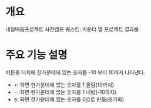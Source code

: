 # 개요
내일배움프로젝트 사전캠프 퀘스트: 카운터 앱 프로젝트 결과물

# 주요 기능 설명
버튼을 터치해 한가운데에 있는 숫자를 -10 부터 10까지 나타낸다.
 - `+`: 화면 한가운데에 있는 숫자를 1 올림(10까지)
 - `-`: 화면 한가운데에 있는 숫자를 1 내림(-10까지)
 - `0`: 화면 한가운데에 있는 숫자를 0으로 만듦(초기화)
